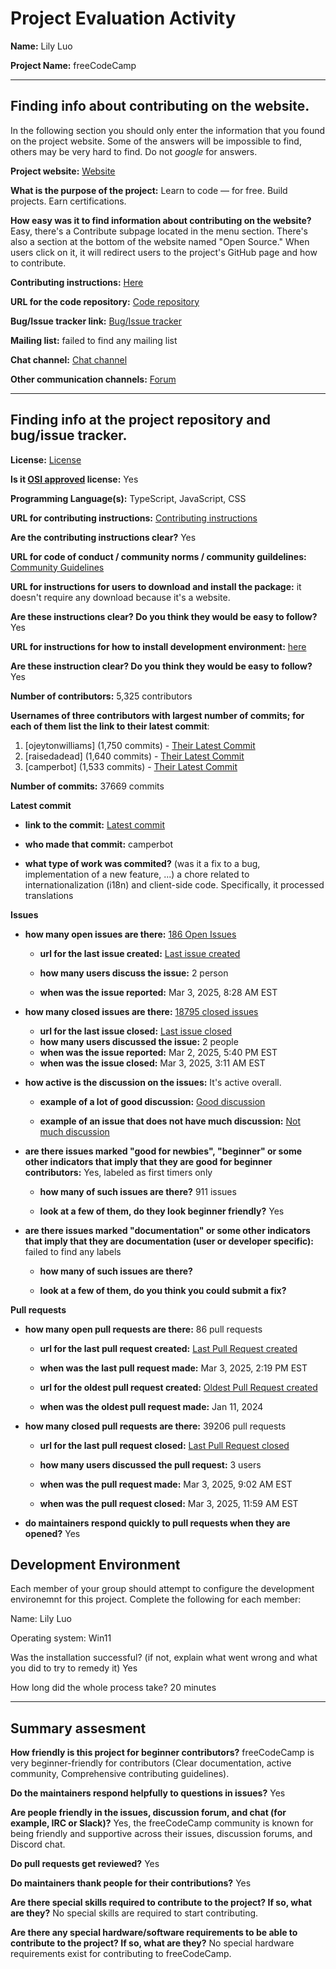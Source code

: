 # Project Evaluation Activity

__Name:__ Lily Luo

__Project Name:__  freeCodeCamp


---

## Finding info about contributing on the website.

In the following section you should only enter the information that you
found on the project website. Some of the answers will be impossible to find, others
may be very hard to find. Do not _google_ for answers.

__Project website:__ [Website](https://www.freecodecamp.org/)


__What is the purpose of the project:__ Learn to code — for free.
Build projects.
Earn certifications.


__How easy was it to find information about contributing on the website?__ 
Easy, there's a Contribute subpage located in the menu section. There's also a section at the bottom of the website named "Open Source." When users click on it, it will redirect users to the project's GitHub page and how to contribute.

__Contributing instructions:__ [Here](https://contribute.freecodecamp.org/intro/) 

__URL for the code repository:__ [Code repository](https://github.com/freeCodeCamp/freeCodeCamp)

__Bug/Issue tracker link:__ [Bug/Issue tracker](https://github.com/freeCodeCamp/freeCodeCamp/issues)

__Mailing list:__ failed to find any mailing list

__Chat channel:__ [Chat channel](https://discord.com/invite/Z7Fm39aNtZ)

__Other communication channels:__ [Forum](https://forum.freecodecamp.org/)


---

## Finding info at the project repository and bug/issue tracker.

__License:__ [License](https://github.com/freeCodeCamp/freeCodeCamp/blob/main/LICENSE.md)

__Is it [OSI approved](https://opensource.org/licenses/alphabetical) license:__ Yes

__Programming Language(s):__ TypeScript, JavaScript, CSS

__URL for contributing instructions:__ [Contributing instructions](https://github.com/freeCodeCamp/freeCodeCamp/blob/main/CONTRIBUTING.md)

__Are the contributing instructions clear?__ Yes


__URL for code of conduct / community norms / community guildelines:__ [Community Guidelines](https://github.com/freeCodeCamp/freeCodeCamp/blob/main/CODE_OF_CONDUCT.md)

__URL for instructions for users to download and install the package:__  it doesn't require any download because it's a website. 


__Are these instructions clear? Do you think they would be easy to follow?__ Yes


__URL for instructions for how to install development environment:__ [here](https://contribute.freecodecamp.org/how-to-setup-freecodecamp-locally/)


__Are these instruction clear? Do you think they would be easy to follow?__
Yes

__Number of contributors:__ 5,325 contributors


__Usernames of three contributors with largest number of commits; for
each of them list the link to their latest commit__:

1. [ojeytonwilliams] (1,750 commits) - [Their Latest Commit](https://github.com/freeCodeCamp/freeCodeCamp/commit/3addfc06a8987e4c6d02ae6ff6fffbec688474e3)
1. [raisedadead] (1,640 commits) - [Their Latest Commit](https://github.com/freeCodeCamp/freeCodeCamp/commit/f0a9e9bb41af2bac081c689335df7a0522f0f742)
1. [camperbot] (1,533 commits) - [Their Latest Commit](https://github.com/freeCodeCamp/freeCodeCamp/commit/008922aa10e19cab70669b109ed8630961f26a68)


__Number of commits:__ 37669 commits

__Latest commit__ 

- __link to the commit:__ [Latest commit](https://github.com/freeCodeCamp/freeCodeCamp/commit/008922aa10e19cab70669b109ed8630961f26a68)

- __who made that commit:__ camperbot

- __what type of work was commited?__ (was it a fix to a bug, implementation of a new feature, ...)
a chore related to internationalization (i18n) and client-side code. Specifically, it processed translations

__Issues__

- __how many open issues are there:__ [186 Open Issues](https://github.com/freeCodeCamp/freeCodeCamp/issues)

    - __url for the last issue created:__ [Last issue created](https://github.com/freeCodeCamp/freeCodeCamp/issues/59106)

    - __how many users discuss the issue:__ 2 person
    
    - __when was the issue reported:__ Mar 3, 2025, 8:28 AM EST
    

- __how many closed issues are there:__ [18795 closed issues](https://github.com/freeCodeCamp/freeCodeCamp/issues?q=is%3Aissue%20state%3Aclosed)
    - __url for the last issue closed:__ [Last issue closed](https://github.com/freeCodeCamp/freeCodeCamp/issues/59094)
    - __how many users discussed the issue:__ 2 people
    - __when was the issue reported:__ Mar 2, 2025, 5:40 PM EST
    - __when was the issue closed:__ Mar 3, 2025, 3:11 AM EST

- __how active is the discussion on the issues:__ It's active overall.

    - __example of a lot of good discussion:__ [Good discussion](https://github.com/freeCodeCamp/freeCodeCamp/issues/50843)
    
    - __example of an issue that does not have much discussion:__ [Not much discussion](https://github.com/freeCodeCamp/freeCodeCamp/issues/37899)



- __are there issues marked "good for newbies", "beginner" or some other indicators that imply that they are good for beginner contributors:__ Yes, labeled as first timers only

    - __how many of such issues are there?__ 911 issues
    
    - __look at a few of them, do they look beginner friendly?__ Yes



- __are there issues marked "documentation" or some other indicators that imply that they are documentation (user or developer specific):__ failed to find any labels

    - __how many of such issues are there?__ 
    
    - __look at a few of them, do you think you could submit a fix?__ 



__Pull requests__

- __how many open pull requests are there:__ 86 pull requests

    - __url for the last pull request created:__ [Last Pull Request created](https://github.com/freeCodeCamp/freeCodeCamp/pull/59111)
    
    - __when was the last pull request made:__ Mar 3, 2025, 2:19 PM EST

    - __url for the oldest pull request created:__ [Oldest Pull Request created](https://github.com/freeCodeCamp/freeCodeCamp/pull/53127)
    
    - __when was the oldest pull request made:__ Jan 11, 2024

- __how many closed pull requests are there:__ 39206 pull requests

    - __url for the last pull request closed:__ [Last Pull Request closed](https://github.com/freeCodeCamp/freeCodeCamp/pull/59107)
    
    - __how many users discussed the pull request:__ 3 users
    
    - __when was the pull request made:__  Mar 3, 2025, 9:02 AM EST
    
    - __when was the pull request closed:__ Mar 3, 2025, 11:59 AM EST
    

- __do maintainers respond quickly to pull requests when they are opened?__ Yes


## Development Environment 

Each member of your group should attempt to configure the development environemnt 
for this project. Complete the following for each member:

Name: Lily Luo

Operating system: Win11

Was the installation successful? (if not, explain what went wrong and 
what you did to try to remedy it) Yes

How long did the whole process take? 
20 minutes

---


## Summary assesment
__How friendly is this project for beginner contributors?__
freeCodeCamp is very beginner-friendly for contributors (Clear documentation, active community, Comprehensive contributing guidelines).



__Do the maintainers respond helpfully to questions in issues?__
Yes


__Are people friendly in the issues, discussion forum, and chat (for example, IRC or Slack)?__
Yes, the freeCodeCamp community is known for being friendly and supportive across their issues, discussion forums, and Discord chat.



__Do pull requests get reviewed?__
Yes


__Do maintainers thank people for their contributions?__
Yes


__Are there special skills required to contribute to the project? If so, what are they?__
No special skills are required to start contributing.


__Are there any special hardware/software requirements to be able to contribute to the project? If so, what are they?__
No special hardware requirements exist for contributing to freeCodeCamp.
